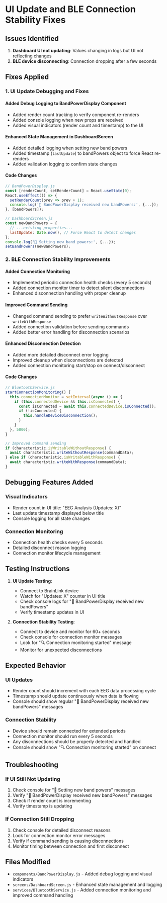 # UI Update and BLE Connection Stability Fixes

## Issues Identified
1. **Dashboard UI not updating**: Values changing in logs but UI not reflecting changes
2. **BLE device disconnecting**: Connection dropping after a few seconds

## Fixes Applied

### 1. UI Update Debugging and Fixes

#### Added Debug Logging to BandPowerDisplay Component
- Added render count tracking to verify component re-renders
- Added console logging when new props are received
- Added visual indicators (render count and timestamp) to the UI

#### Enhanced State Management in DashboardScreen
- Added detailed logging when setting new band powers
- Added timestamp (`lastUpdate`) to bandPowers object to force React re-renders
- Added validation logging to confirm state changes

#### Code Changes
```javascript
// BandPowerDisplay.js
const [renderCount, setRenderCount] = React.useState(0);
React.useEffect(() => {
  setRenderCount(prev => prev + 1);
  console.log('🎨 BandPowerDisplay received new bandPowers:', {...});
}, [bandPowers]);

// DashboardScreen.js  
const newBandPowers = {
  // ...existing properties...
  lastUpdate: Date.now(), // Force React to detect changes
};
console.log('🔄 Setting new band powers:', {...});
setBandPowers(newBandPowers);
```

### 2. BLE Connection Stability Improvements

#### Added Connection Monitoring
- Implemented periodic connection health checks (every 5 seconds)
- Added connection monitor timer to detect silent disconnections
- Enhanced disconnection handling with proper cleanup

#### Improved Command Sending
- Changed command sending to prefer `writeWithoutResponse` over `writeWithResponse`
- Added connection validation before sending commands
- Added better error handling for disconnection scenarios

#### Enhanced Disconnection Detection
- Added more detailed disconnect error logging
- Improved cleanup when disconnections are detected
- Added connection monitoring start/stop on connect/disconnect

#### Code Changes
```javascript
// BluetoothService.js
startConnectionMonitoring() {
  this.connectionMonitor = setInterval(async () => {
    if (this.connectedDevice && this.isConnected) {
      const isConnected = await this.connectedDevice.isConnected();
      if (!isConnected) {
        this.handleDeviceDisconnection();
      }
    }
  }, 5000);
}

// Improved command sending
if (characteristic.isWritableWithoutResponse) {
  await characteristic.writeWithoutResponse(commandData);
} else if (characteristic.isWritableWithResponse) {
  await characteristic.writeWithResponse(commandData);
}
```

## Debugging Features Added

### Visual Indicators
- Render count in UI title: "EEG Analysis (Updates: X)"
- Last update timestamp displayed below title
- Console logging for all state changes

### Connection Monitoring
- Connection health checks every 5 seconds
- Detailed disconnect reason logging
- Connection monitor lifecycle management

## Testing Instructions

1. **UI Update Testing**:
   - Connect to BrainLink device
   - Watch for "Updates: X" counter in UI title
   - Check console logs for "🎨 BandPowerDisplay received new bandPowers"
   - Verify timestamp updates in UI

2. **Connection Stability Testing**:
   - Connect to device and monitor for 60+ seconds
   - Check console for connection monitor messages
   - Look for "🔍 Connection monitoring started" message
   - Monitor for unexpected disconnections

## Expected Behavior

### UI Updates
- Render count should increment with each EEG data processing cycle
- Timestamp should update continuously when data is flowing
- Console should show regular "🎨 BandPowerDisplay received new bandPowers" messages

### Connection Stability
- Device should remain connected for extended periods
- Connection monitor should run every 5 seconds
- Any disconnections should be properly detected and handled
- Console should show "🔍 Connection monitoring started" on connect

## Troubleshooting

### If UI Still Not Updating
1. Check console for "🔄 Setting new band powers" messages
2. Verify "🎨 BandPowerDisplay received new bandPowers" messages
3. Check if render count is incrementing
4. Verify timestamp is updating

### If Connection Still Dropping
1. Check console for detailed disconnect reasons
2. Look for connection monitor error messages
3. Verify if command sending is causing disconnections
4. Monitor timing between connection and first disconnect

## Files Modified
- `components/BandPowerDisplay.js` - Added debug logging and visual indicators
- `screens/DashboardScreen.js` - Enhanced state management and logging
- `services/BluetoothService.js` - Added connection monitoring and improved command handling
